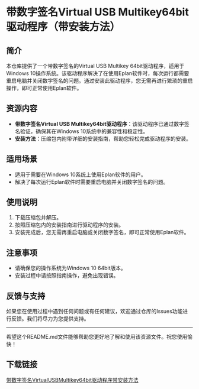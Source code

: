 # 带数字签名Virtual USB Multikey64bit驱动程序（带安装方法）

## 简介
本仓库提供了一个带数字签名的Virtual USB Multikey 64bit驱动程序，适用于Windows 10操作系统。该驱动程序解决了在使用Eplan软件时，每次运行都需要重启电脑并关闭数字签名的问题。通过安装此驱动程序，您无需再进行繁琐的重启操作，即可正常使用Eplan软件。

## 资源内容
- **带数字签名Virtual USB Multikey64bit驱动程序**：该驱动程序已通过数字签名验证，确保其在Windows 10系统中的兼容性和稳定性。
- **安装方法**：压缩包内附带详细的安装指南，帮助您轻松完成驱动程序的安装。

## 适用场景
- 适用于需要在Windows 10系统上使用Eplan软件的用户。
- 解决了每次运行Eplan软件时需要重启电脑并关闭数字签名的问题。

## 使用说明
1. 下载压缩包并解压。
2. 按照压缩包内的安装指南进行驱动程序的安装。
3. 安装完成后，您无需再重启电脑或关闭数字签名，即可正常使用Eplan软件。

## 注意事项
- 请确保您的操作系统为Windows 10 64bit版本。
- 安装过程中请按照指南操作，避免出现错误。

## 反馈与支持
如果您在使用过程中遇到任何问题或有任何建议，欢迎通过仓库的Issues功能进行反馈。我们将尽力为您提供支持。

---

希望这个README.md文件能够帮助您更好地了解和使用该资源文件。祝您使用愉快！

## 下载链接

[带数字签名VirtualUSBMultikey64bit驱动程序带安装方法](https://pan.quark.cn/s/cdc83694859e)